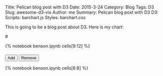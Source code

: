 Title: Pelican blog post with D3
Date: 2015-3-24
Category: Blog
Tags: D3
Slug: awesome-d3-vis
Author: me
Summary:  Pelican blog post with D3
D3:
Scripts: barchart.js
Styles: barchart.css

This is going to be a blog post about D3. Here is my chart: 

#<div class="btn-group btn-group-lg text-center">

{% notebook benson.ipynb cells[9:12] %}

<div style="text-align: left; margin-top: 20px">
	<div class="btn-group btn-group-lg text-center">
		<button id="add" class="btn btn-primary">Add</button>
		<button id="remove" class="btn btn-primary">Remove</button>
</div>

<div class="bar_chart"></div>

{% notebook benson.ipynb cells[6:8] %}

